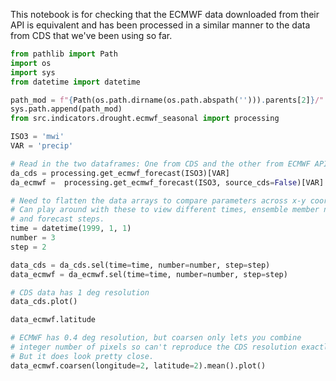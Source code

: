 This notebook is for checking that the ECMWF data downloaded
from their API is equivalent and has been processed in a similar
manner to the data from CDS that we've been using so far.

```python
from pathlib import Path
import os
import sys
from datetime import datetime

path_mod = f"{Path(os.path.dirname(os.path.abspath(''))).parents[2]}/"
sys.path.append(path_mod)
from src.indicators.drought.ecmwf_seasonal import processing
```

```python
ISO3 = 'mwi'
VAR = 'precip'
```

```python
# Read in the two dataframes: One from CDS and the other from ECMWF API
da_cds = processing.get_ecmwf_forecast(ISO3)[VAR]
da_ecmwf =  processing.get_ecmwf_forecast(ISO3, source_cds=False)[VAR]
```

```python
# Need to flatten the data arrays to compare parameters across x-y coordinates.
# Can play around with these to view different times, ensemble member numbers,
# and forecast steps. 
time = datetime(1999, 1, 1)
number = 3
step = 2

data_cds = da_cds.sel(time=time, number=number, step=step)
data_ecmwf = da_ecmwf.sel(time=time, number=number, step=step)
```

```python
# CDS data has 1 deg resolution
data_cds.plot()
```

```python
data_ecmwf.latitude
```

```python
# ECMWF has 0.4 deg resolution, but coarsen only lets you combine
# integer number of pixels so can't reproduce the CDS resolution exactly.
# But it does look pretty close.
data_ecmwf.coarsen(longitude=2, latitude=2).mean().plot()
```
